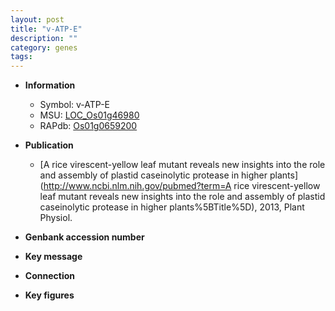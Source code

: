 ```yaml
---
layout: post
title: "v-ATP-E"
description: ""
category: genes
tags: 
---
```


* **Information**  
    + Symbol: v-ATP-E  
    + MSU: [LOC_Os01g46980](http://rice.plantbiology.msu.edu/cgi-bin/ORF_infopage.cgi?orf=LOC_Os01g46980)  
    + RAPdb: [Os01g0659200](http://rapdb.dna.affrc.go.jp/viewer/gbrowse_details/irgsp1?name=Os01g0659200)  

* **Publication**  
    + [A rice virescent-yellow leaf mutant reveals new insights into the role and assembly of plastid caseinolytic protease in higher plants](http://www.ncbi.nlm.nih.gov/pubmed?term=A rice virescent-yellow leaf mutant reveals new insights into the role and assembly of plastid caseinolytic protease in higher plants%5BTitle%5D), 2013, Plant Physiol.

* **Genbank accession number**  

* **Key message**  

* **Connection**  

* **Key figures**  


